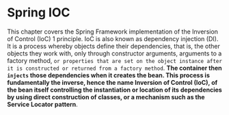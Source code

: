# Spring IOC

This chapter covers the Spring Framework implementation of the Inversion of Control (IoC) 1 principle.
IoC is also known as dependency injection (DI). It is a process whereby objects define their
dependencies, that is, the other objects they work with, only through constructor arguments, arguments
to a factory method, `or properties that are set on the object instance after it is constructed or returned
from a factory method`. __The container then `injects` those dependencies when it creates the bean. This
process is fundamentally the inverse, hence the name Inversion of Control (IoC), of the bean itself
controlling the instantiation or location of its dependencies by using direct construction of classes, or a
mechanism such as the Service Locator pattern__.
